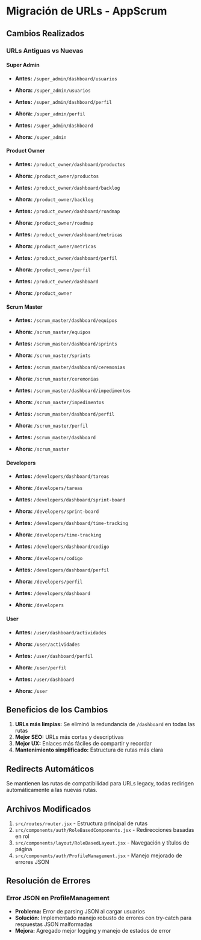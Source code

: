 # Migración de URLs - AppScrum

## Cambios Realizados

### URLs Antiguas vs Nuevas

#### Super Admin
- **Antes:** `/super_admin/dashboard/usuarios`
- **Ahora:** `/super_admin/usuarios`

- **Antes:** `/super_admin/dashboard/perfil`
- **Ahora:** `/super_admin/perfil`

- **Antes:** `/super_admin/dashboard`
- **Ahora:** `/super_admin`

#### Product Owner
- **Antes:** `/product_owner/dashboard/productos`
- **Ahora:** `/product_owner/productos`

- **Antes:** `/product_owner/dashboard/backlog`
- **Ahora:** `/product_owner/backlog`

- **Antes:** `/product_owner/dashboard/roadmap`
- **Ahora:** `/product_owner/roadmap`

- **Antes:** `/product_owner/dashboard/metricas`
- **Ahora:** `/product_owner/metricas`

- **Antes:** `/product_owner/dashboard/perfil`
- **Ahora:** `/product_owner/perfil`

- **Antes:** `/product_owner/dashboard`
- **Ahora:** `/product_owner`

#### Scrum Master
- **Antes:** `/scrum_master/dashboard/equipos`
- **Ahora:** `/scrum_master/equipos`

- **Antes:** `/scrum_master/dashboard/sprints`
- **Ahora:** `/scrum_master/sprints`

- **Antes:** `/scrum_master/dashboard/ceremonias`
- **Ahora:** `/scrum_master/ceremonias`

- **Antes:** `/scrum_master/dashboard/impedimentos`
- **Ahora:** `/scrum_master/impedimentos`

- **Antes:** `/scrum_master/dashboard/perfil`
- **Ahora:** `/scrum_master/perfil`

- **Antes:** `/scrum_master/dashboard`
- **Ahora:** `/scrum_master`

#### Developers
- **Antes:** `/developers/dashboard/tareas`
- **Ahora:** `/developers/tareas`

- **Antes:** `/developers/dashboard/sprint-board`
- **Ahora:** `/developers/sprint-board`

- **Antes:** `/developers/dashboard/time-tracking`
- **Ahora:** `/developers/time-tracking`

- **Antes:** `/developers/dashboard/codigo`
- **Ahora:** `/developers/codigo`

- **Antes:** `/developers/dashboard/perfil`
- **Ahora:** `/developers/perfil`

- **Antes:** `/developers/dashboard`
- **Ahora:** `/developers`

#### User
- **Antes:** `/user/dashboard/actividades`
- **Ahora:** `/user/actividades`

- **Antes:** `/user/dashboard/perfil`
- **Ahora:** `/user/perfil`

- **Antes:** `/user/dashboard`
- **Ahora:** `/user`

## Beneficios de los Cambios

1. **URLs más limpias:** Se eliminó la redundancia de `/dashboard` en todas las rutas
2. **Mejor SEO:** URLs más cortas y descriptivas
3. **Mejor UX:** Enlaces más fáciles de compartir y recordar
4. **Mantenimiento simplificado:** Estructura de rutas más clara

## Redirects Automáticos

Se mantienen las rutas de compatibilidad para URLs legacy, todas redirigen automáticamente a las nuevas rutas.

## Archivos Modificados

1. `src/routes/router.jsx` - Estructura principal de rutas
2. `src/components/auth/RoleBasedComponents.jsx` - Redirecciones basadas en rol
3. `src/components/layout/RoleBasedLayout.jsx` - Navegación y títulos de página
4. `src/components/auth/ProfileManagement.jsx` - Manejo mejorado de errores JSON

## Resolución de Errores

### Error JSON en ProfileManagement
- **Problema:** Error de parsing JSON al cargar usuarios
- **Solución:** Implementado manejo robusto de errores con try-catch para respuestas JSON malformadas
- **Mejora:** Agregado mejor logging y manejo de estados de error
